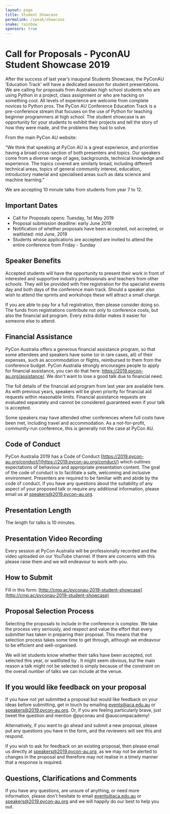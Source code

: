 ```yaml
---
layout: page
title: Student Showcase
permalink: /speak/showcase
snake: rainbow
sponsors: true
---
```


# Call for Proposals - PyconAU Student Showcase 2019
After the success of last year’s inaugural Students Showcase, the PyConAU ‘Education Track’ will have a dedicated session for student presentations. 
We are calling for proposals from Australian high school students who are using Python in a project, class assignment or who are hacking on something cool. All levels of experience are welcome from complete novices to Python pros. 
The PyCon AU Conference Education Track is a pre-conference stream that focuses on the use of Python for teaching beginner programmers at high school. The student showcase is an opportunity for your students to exhibit their projects and tell the story of how they were made, and the problems they had to solve.

From the main PyCon AU website: 

“We think that speaking at PyCon AU is a great experience, and prioritise having a broad cross-section of both presenters and topics. Our speakers come from a diverse range of ages, backgrounds, technical knowledge and experience. The topics covered are similarly broad, including different technical areas, topics of general community interest, education, introductory material and specialised areas such as data science and machine learning.” 

We are accepting 10 minute talks from students from year 7 to 12. 

## Important Dates
- Call for Proposals opens: Tuesday, 1st May 2019
- Proposal submission deadline: early June 2019
- Notification of whether proposals have been accepted, not accepted, or waitlisted: mid June, 2019
- Students whose applications are accepted are invited to attend the entire conference from Friday - Sunday

## Speaker Benefits
Accepted students will have the opportunity to present their work in front of interested and supportive industry professionals and teachers from other schools. They will be provided with free registration for the specialist events day and both days of the conference main track. Should a speaker also wish to attend the sprints and workshops these will attract a small charge.

If you are able to pay for a full registration, then please consider doing so. The funds from registrations contribute not only to conference costs, but also the financial aid program. Every extra dollar makes it easier for someone else to attend.

## Financial Assistance
PyCon Australia offers a generous financial assistance program, so that some attendees and speakers have some (or in rare cases, all) of their expenses, such as accommodation or flights, reimbursed to them from the conference budget. PyCon Australia strongly encourages people to apply for financial assistance, you can do that here: https://2019.pycon-au.org/assistance/. We don't want to lose a good talk due to financial need.

The full details of the financial aid program from last year are available here. As with previous years, speakers will be given priority for financial aid requests within reasonable limits. Financial assistance requests are evaluated separately and cannot be considered guaranteed even if your talk is accepted.

Some speakers may have attended other conferences where full costs have been met, including travel and accommodation. As a not-for-profit, community-run conference, this is generally not the case at PyCon AU. 

## Code of Conduct
PyCon Australia 2019 has a Code of Conduct [https://2019.pycon-au.org/conduct/](https://2019.pycon-au.org/conduct/) which outlines expectations of behaviour and appropriate presentation content. The goal of the code of conduct is to facilitate a safe, welcoming and inclusive environment. Presenters are required to be familiar with and abide by the code of conduct. If you have any questions about the suitability of any aspect of your proposed talk or require any additional information, please email us at speakers@2019.pycon-au.org.

## Presentation Length
The length for talks is 10 minutes. 

## Presentation Video Recording
Every session at PyCon Australia will be professionally recorded and the video uploaded on our YouTube channel. If there are concerns with this please raise them and we will endeavour to work with you.

## How to Submit
Fill in this form: [http://cmp.ac/pyconau-2019-student-showcase](http://cmp.ac/pyconau-2019-student-showcase)

## Proposal Selection Process
Selecting the proposals to include in the conference is complex. We take the process very seriously, and respect and value the effort that every submitter has taken in preparing their proposal. This means that the selection process takes some time to get through, although we endeavour to be efficient and well-organised.

We will let students know whether their talks have been accepted, not selected this year, or waitlisted by .
It might seem obvious, but the main reason a talk might not be selected is simply because of the constraint on the overall number of talks we can include at the venue.

## If you would like feedback on your proposal
If you have not yet submitted a proposal but would like feedback on your ideas before submitting, get in touch by emailing events@aca.edu.au or speakers@2019.pycon-au.org. Or, if you are feeling particularly brave, just tweet the question and mention @pyconau and @auscompacademy!

Alternatively, if you want to go ahead and submit a new proposal, please put any questions you have in the form, and the reviewers will see this and respond.

If you wish to ask for feedback on an existing proposal, then please email us directly at speakers@2019.pycon-au.org, as we may not be alerted to changes in the proposal and therefore may not realise in a timely manner that a response is required.

## Questions, Clarifications and Comments
If you have any questions, are unsure of anything, or need more information, please don't hesitate to email events@aca.edu.au or speakers@2019.pycon-au.org and we will happily do our best to help you out.
